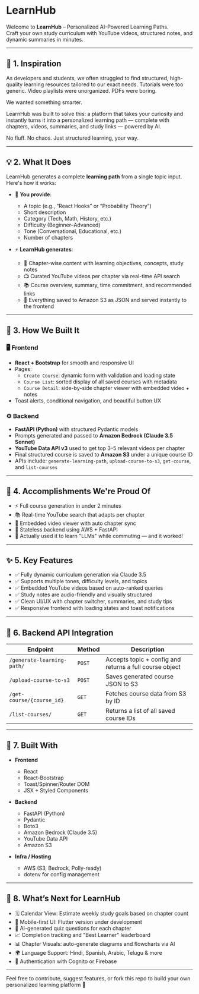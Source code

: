 # LearnHub

Welcome to **LearnHub** – Personalized AI-Powered Learning Paths.  
Craft your own study curriculum with YouTube videos, structured notes, and dynamic summaries in minutes.

---

## 🧠 1. Inspiration

As developers and students, we often struggled to find structured, high-quality learning resources tailored to our exact needs. Tutorials were too generic. Video playlists were unorganized. PDFs were boring.

We wanted something smarter.

LearnHub was built to solve this: a platform that takes your curiosity and instantly turns it into a personalized learning path — complete with chapters, videos, summaries, and study links — powered by AI.

No fluff. No chaos. Just structured learning, your way.

---

## 💡 2. What It Does

LearnHub generates a complete **learning path** from a single topic input. Here's how it works:

- 🧠 **You provide**:
  - A topic (e.g., “React Hooks” or “Probability Theory”)
  - Short description
  - Category (Tech, Math, History, etc.)
  - Difficulty (Beginner–Advanced)
  - Tone (Conversational, Educational, etc.)
  - Number of chapters

- ⚡ **LearnHub generates**:
  - 📖 Chapter-wise content with learning objectives, concepts, study notes
  - 📺 Curated YouTube videos per chapter via real-time API search
  - 📚 Course overview, summary, time commitment, and recommended links
  - 🧾 Everything saved to Amazon S3 as JSON and served instantly to the frontend

---

## 🔨 3. How We Built It

### 🖥️ Frontend
- **React + Bootstrap** for smooth and responsive UI
- Pages:
  - `Create Course`: dynamic form with validation and loading state
  - `Course List`: sorted display of all saved courses with metadata
  - `Course Detail`: side-by-side chapter viewer with embedded video + notes
- Toast alerts, conditional navigation, and beautiful button UX

### ⚙️ Backend
- **FastAPI (Python)** with structured Pydantic models
- Prompts generated and passed to **Amazon Bedrock (Claude 3.5 Sonnet)**
- **YouTube Data API v3** used to get top 3–5 relevant videos per chapter
- Final structured course is saved to **Amazon S3** under a unique course ID
- APIs include: `generate-learning-path`, `upload-course-to-s3`, `get-course`, and `list-courses`

---

## 🚀 4. Accomplishments We're Proud Of

- ⚡ Full course generation in under 2 minutes
- 📚 Real-time YouTube search that adapts per chapter
- 🎥 Embedded video viewer with auto chapter sync
- 🔄 Stateless backend using AWS + FastAPI
- 🧠 Actually used it to learn "LLMs" while commuting — and it worked!

---

## ✨ 5. Key Features

- ✅ Fully dynamic curriculum generation via Claude 3.5
- ✅ Supports multiple tones, difficulty levels, and topics
- ✅ Embedded YouTube videos based on auto-ranked queries
- ✅ Study notes are audio-friendly and visually structured
- ✅ Clean UI/UX with chapter switcher, summaries, and study tips
- ✅ Responsive frontend with loading states and toast notifications

---

## 🔌 6. Backend API Integration

| Endpoint | Method | Description |
|---------|--------|-------------|
| `/generate-learning-path/` | `POST` | Accepts topic + config and returns a full course object |
| `/upload-course-to-s3` | `POST` | Saves generated course JSON to S3 |
| `/get-course/{course_id}` | `GET` | Fetches course data from S3 by ID |
| `/list-courses/` | `GET` | Returns a list of all saved course IDs |

---

## 🧰 7. Built With

- **Frontend**
  - React
  - React-Bootstrap
  - Toast/Spinner/Router DOM
  - JSX + Styled Components

- **Backend**
  - FastAPI (Python)
  - Pydantic
  - Boto3
  - Amazon Bedrock (Claude 3.5)
  - YouTube Data API
  - Amazon S3

- **Infra / Hosting**
  - AWS (S3, Bedrock, Polly-ready)
  - dotenv for config management

---

## 🌱 8. What’s Next for LearnHub

- 🗓️ Calendar View: Estimate weekly study goals based on chapter count
- 📱 Mobile-first UI: Flutter version under development
- 🧪 AI-generated quiz questions for each chapter
- 📈 Completion tracking and "Best Learner" leaderboard
- 📊 Chapter Visuals: auto-generate diagrams and flowcharts via AI
- 🌍 Language Support: Hindi, Spanish, Arabic, Telugu & more
- 🔐 Authentication with Cognito or Firebase

---

Feel free to contribute, suggest features, or fork this repo to build your own personalized learning platform 🚀  
